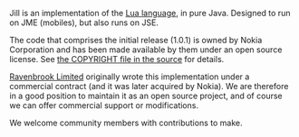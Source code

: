 Jill is an implementation of the [Lua language](http://www.lua.org/), in pure Java.  Designed to run on JME (mobiles), but also runs on JSE.

The code that comprises the initial release (1.0.1) is owned by Nokia Corporation and has been made available by them under an open source license.  See [the COPYRIGHT file in the source](http://code.google.com/p/jillcode/source/browse/COPYRIGHT) for details.

[Ravenbrook Limited](http://www.ravenbrook.com/) originally wrote this implementation under a commercial contract (and it was later acquired by Nokia).  We are therefore in a good position to maintain it as an open source project, and of course we can offer commercial support or modifications.

We welcome community members with contributions to make.